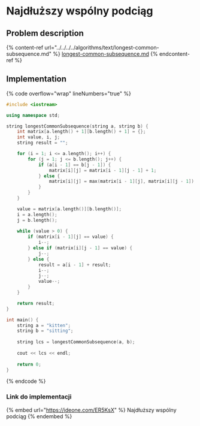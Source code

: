 # Najdłuższy wspólny podciąg

## Problem description

{% content-ref url="../../../../algorithms/text/longest-common-subsequence.md" %}
[longest-common-subsequence.md](../../../../algorithms/text/longest-common-subsequence.md)
{% endcontent-ref %}

## Implementation

{% code overflow="wrap" lineNumbers="true" %}
```cpp
#include <iostream>

using namespace std;

string longestCommonSubsequence(string a, string b) {
    int matrix[a.length() + 1][b.length() + 1] = {};
    int value, i, j;
    string result = "";

    for (i = 1; i <= a.length(); i++) {
        for (j = 1; j <= b.length(); j++) {
            if (a[i - 1] == b[j - 1]) {
                matrix[i][j] = matrix[i - 1][j - 1] + 1;
            } else {
                matrix[i][j] = max(matrix[i - 1][j], matrix[i][j - 1]);
            }
        }
    }

    value = matrix[a.length()][b.length()];
    i = a.length();
    j = b.length();
    
    while (value > 0) {
        if (matrix[i - 1][j] == value) {
            i--;
        } else if (matrix[i][j - 1] == value) {
            j--;
        } else {
            result = a[i - 1] + result;
            i--;
            j--;
            value--;
        }
    }

    return result;
}

int main() {
    string a = "kitten";
    string b = "sitting";
    
    string lcs = longestCommonSubsequence(a, b);
    
    cout << lcs << endl;
    
    return 0;
}
```
{% endcode %}

### Link do implementacji

{% embed url="https://ideone.com/ER5KsX" %}
Najdłuższy wspólny podciąg
{% endembed %}
